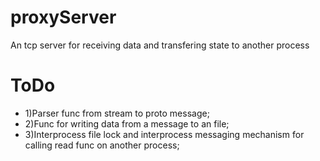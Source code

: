 # proxyServer

An tcp server for receiving data and transfering state to another process

# ToDo

- 1)Parser func from stream to proto message;
- 2)Func for writing data from a message to an file;
- 3)Interprocess file lock and interprocess messaging mechanism for calling read func on another process;
